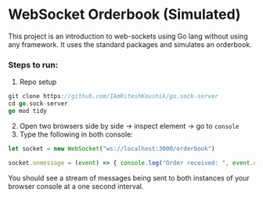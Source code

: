 # WebSocket Orderbook (Simulated)

This project is an introduction to web-sockets using Go lang without using 
any framework. It uses the standard packages and simulates an orderbook.

### Steps to run:
1. Repo setup
```go
git clone https://github.com/IAmRiteshKoushik/go.sock-server
cd go.sock-server
go mod tidy
```

2. Open two browsers side by side -> inspect element -> go to `console`
3. Type the following in both console:
```js
let socket = new WebSocket("ws://localhost:3000/orderbook")
```
```js
socket.onmessage = (event) => { console.log("Order received: ", event.data); }
```

You should see a stream of messages being sent to both instances of your browser 
console at a one second interval.
